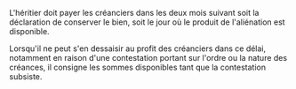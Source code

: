   
 L'héritier doit payer les créanciers dans les deux mois suivant soit la déclaration de conserver le bien, soit le jour où le produit de l'aliénation est disponible.  

  
 Lorsqu'il ne peut s'en dessaisir au profit des créanciers dans ce délai, notamment en raison d'une contestation portant sur l'ordre ou la nature des créances, il consigne les sommes disponibles tant que la contestation subsiste.  
